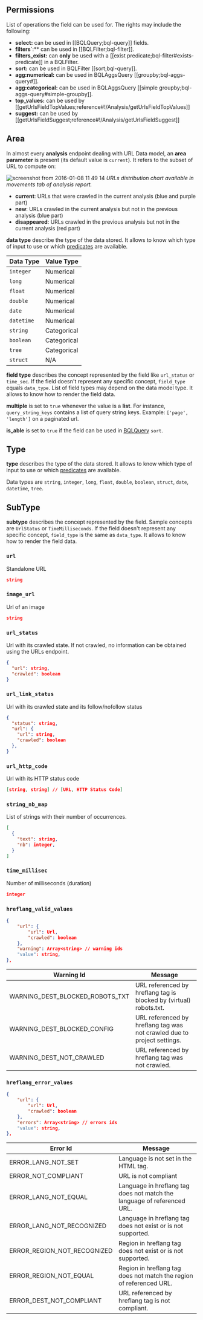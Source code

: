 ## Permissions
List of operations the field can be used for. The rights may include the following:
- **select:** can be used in [[BQLQuery;bql-query]] fields.
- **filters**`:** can be used in [[BQLFilter;bql-filter]].
- **filters_exist:** can **only** be used with a [[exist predicate;bql-filter#exists-predicate]] in a BQLFilter.
- **sort:** can be used in BQLFilter [[sort;bql-query]].
- **agg:numerical:** can be used in BQLAggsQuery [[groupby;bql-aggs-query#]].
- **agg:categorical:** can be used in BQLAggsQuery [[simple groupby;bql-aggs-query#simple-groupby]].
- **top_values:** can be used by [[getUrlsFieldTopValues;reference#!/Analysis/getUrlsFieldTopValues]]
- **suggest:** can be used by [[getUrlsFieldSuggest;reference#!/Analysis/getUrlsFieldSuggest]]

## Area

In almost every **analysis** endpoint dealing with URL Data model, an **area parameter** is present (its default value is `current`). It refers to the subset of URL to compute on:

![screenshot from 2016-01-08 11 49 14](https://cloud.githubusercontent.com/assets/1886834/12196436/df1d2632-b5fe-11e5-9f7a-04197d49a49f.png)
*URLs distribution chart available in movements tab of analysis report.*

- **current**: URLs that were crawled in the current analysis (blue and purple part)
- **new**: URLs crawled in the current analysis but not in the previous analysis (blue part)
- **disappeared**: URLs crawled in the previous analysis but not in the current analysis (red part)




**data type** describe the type of the data stored. It allows to know which type of input to use or which [predicates](#predicates) are available.

Data Type | Value Type
--- | ---
`integer` | Numerical
`long` | Numerical
`float` | Numerical
`double` | Numerical
`date` | Numerical
`datetime` | Numerical
`string` | Categorical
`boolean` | Categorical
`tree` | Categorical
`struct` | N/A

**field type** describes the concept represented by the field like `url_status` or `time_sec`. If the field doesn't represent any specific concept, `field_type` equals `data_type`. List of field types may depend on the data model type. It allows to know how to render the field data.

**multiple** is set to `true` whenever the value is a **list**. For instance, `query_string_keys` contains a list of query string keys. Example: `['page', 'length']` on a paginated url.

**is_able** is set to `true` if the field can be used in [BQLQuery](#urlsquery) `sort`.



## Type

**type** describes the type of the data stored. It allows to know which type of input to use or which [predicates](#predicates) are available.

Data types are `string`, `integer`, `long`, `float`, `double`, `boolean`, `struct`, `date`, `datetime`, `tree`.


## SubType

**subtype** describes the concept represented by the field. Sample concepts are `UrlStatus` or `TimeMilliseconds`. If the field doesn't represent any specific concept, `field_type` is the same as `data_type`. It allows to know how to render the field data.


### `url`
Standalone URL
```JSON
string
```

### `image_url`
Url of an image
```JSON
string
```

### `url_status`
Url with its crawled state. If not crawled, no information can be obtained using the URLs endpoint.
```JSON
{
  "url": string,
  "crawled": boolean
}
```

### `url_link_status`
Url with its crawled state and its follow/nofollow status
```JSON
{
  "status": string,
  "url": {
    "url": string,
    "crawled": boolean
  },
}
```

### `url_http_code`
Url with its HTTP status code
```JSON
[string, string] // [URL, HTTP Status Code]
```

### `string_nb_map`
List of strings with their number of occurrences.
```JSON
[
  {
    "text": string,
    "nb": integer,
  }
]
```

### `time_millisec`
Number of milliseconds (duration)
```JSON
integer
```

### `hreflang_valid_values`

```JSON
{
    "url": {
        "url": Url,
        "crawled": boolean
    },
    "warning": Array<string> // warning ids
    "value": string,
},
```

Warning Id | Message
--- | ---
WARNING_DEST_BLOCKED_ROBOTS_TXT | URL referenced by hreflang tag is blocked by (virtual) robots.txt.
WARNING_DEST_BLOCKED_CONFIG | URL referenced by hreflang tag was not crawled due to project settings.
WARNING_DEST_NOT_CRAWLED | URL referenced by hreflang tag was not crawled.

### `hreflang_error_values`

```JSON
{
    "url": {
        "url": Url,
        "crawled": boolean
    },
    "errors": Array<string> // errors ids
    "value": string,
},
```

Error Id | Message
--- | ---
ERROR_LANG_NOT_SET | Language is not set in the HTML tag.
ERROR_NOT_COMPLIANT | URL is not compliant
ERROR_LANG_NOT_EQUAL | Language in hreflang tag does not match the language of referenced URL.
ERROR_LANG_NOT_RECOGNIZED | Language in hreflang tag does not exist or is not supported.
ERROR_REGION_NOT_RECOGNIZED | Region in hreflang tag does not exist or is not supported.
ERROR_REGION_NOT_EQUAL | Region in hreflang tag does not match the region of referenced URL.
ERROR_DEST_NOT_COMPLIANT | URL referenced by hreflang tag is not compliant.
